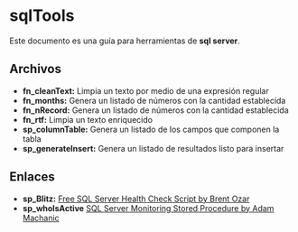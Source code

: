 # sqlTools

Este documento es una guía para herramientas de **sql server**.


## Archivos

 - **fn_cleanText:** Limpia un texto por medio de una expresión regular
 - **fn_months:** Genera un listado de números con la cantidad establecida
 - **fn_nRecord:** Genera un listado de números con la cantidad establecida
 - **fn_rtf:** Limpia un texto enriquecido
 - **sp_columnTable:** Genera un listado de los campos que componen la tabla
 - **sp_generateInsert:** Genera un listado de resultados listo para insertar


## Enlaces

 - **sp_Blitz:** [Free SQL Server Health Check Script by Brent Ozar](https://www.brentozar.com/blitz/)
 - **sp_whoIsActive** [SQL Server Monitoring Stored Procedure by Adam Machanic](http://whoisactive.com/)